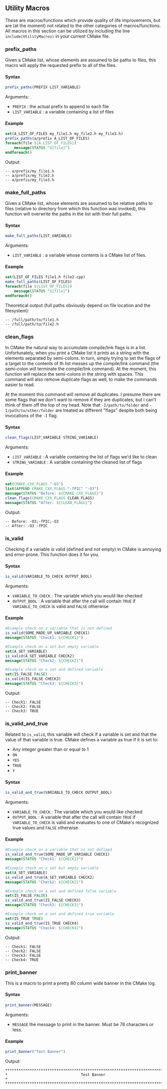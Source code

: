 Utility Macros
--------------

These are macros/functions which provide quality of life improvements, but are
(at the moment) not related to the other categories of macros/functions.  All
macros in this section can be utilized by including the line 
`include(UtilityMacros)` in your current CMake file.

### prefix_paths

Given a CMake list, whose elements are assumed to be paths to files, this macro
will apply the requested prefix to all of the files.

#### Syntax
 
```cmake
prefix_paths(PREFIX LIST_VARIABLE)
```

Arguments:
- `PREFIX`        : the actual prefix to append to each file
- `LIST_VARIABLE` : a variable containing a list of files

#### Example

```cmake
set(A_LIST_OF_FILES my_file1.h my_file2.h my_file3.h)
prefix_paths(a/prefix A_LIST_OF_FILES)
foreach(file ${A_LIST_OF_FILES})
    message(STATUS "${file}")
endforeach()
```  

Output:

```
-- a/prefix/my_file1.h
-- a/prefix/my_file2.h
-- a/prefix/my_file3.h
```
 
### make_full_paths
 
Given a CMake list, whose elements are assumed to be relative paths to files
(relative to directory from which this function was invoked), this function 
will overwrite the paths in the list with their full paths.
 
#### Syntax

```cmake
make_full_paths(LIST_VARIABLE)
```
 
Arguments:
 
- `LIST_VARIABLE` : a variable whose contents is a CMake list of files.

#### Example

```cmake
set(LIST_OF_FILES file1.h file2.cpp)
make_full_paths(LIST_OF_FILES)
foreach(file ${LIST_OF_FILES})
    message(STATUS "${file}")
endforeach()
```

Theoretical output (full paths obviously depend on file location and the 
filesystem):

```
-- /full/path/to/file1.h
-- /full/path/to/file2.h
```

### clean_flags

In CMake the natural way to accumulate compile/link flags is in a list.  
Unfortunately, when you print a CMake list it prints as a string with the 
elements separated by semi-colons.  In turn, simply trying to set the flags of a
target to the contents of th list messes up the compile/link command (the 
semi-colon will terminate the compile/link command).  At the moment, this 
function will replace the semi-colons in the string with spaces.  This 
command will also remove duplicate flags as well, to make the commands 
easier to read.

At the moment this command will remove all duplicates.  I presume there
are some flags that we don't want to remove if they are duplicates, but I can't
think of them off the top of my head.  Note that `-I/path/to/folder` and 
`-I/path/to/other/folder` are treated as different "flags" despite both being
 invocations of the `-I` flag. 

#### Syntax

```cmake
clean_flags(LIST_VARIABLE STRING_VARIABLE)
``` 

Arguments:
- `LIST_VARIABLE` : A variable containing the list of flags we'd like to clean
- `STRING_VARIABLE` : A variable containing the cleaned list of flags

#### Example

```cmake
set(CMAKE_CXX_FLAGS "-O3")
list(APPEND CMAKE_CXX_FLAGS "-fPIC" "-O3")
message(STATUS "Before: ${CMAKE_CXX_FLAGS}")
clean_flags(CMAKE_CXX_FLAGS CLEAN_FLAGS)
message(STATUS "After: ${CLEAN_FLAGS}")
``` 

Output:

```
-- Before: -O3;-fPIC;-O3
-- After: -O3 -fPIC
```

### is_valid 

Checking if a variable is valid (defined and not empty) in CMake is annoying 
and error-prone.  This function does it for you.

#### Syntax
 
```cmake
is_valid(VARIABLE_TO_CHECK OUTPUT_BOOL)
```

Arguments:
- `VARIABLE_TO_CHECK` : The variable which you would like checked
- `OUTPUT_BOOL` : A variable that after the call will contain `TRUE` if 
                  `VARIABLE_TO_CHECK` is valid and `FALSE` otherwise
                  
#### Example

```cmake
#Example check on a variable that is not defined
is_valid(SOME_MADE_UP_VARIABLE CHECK1)
message(STATUS "Check1: ${CHECK1}")

#Example check on a set but empty variable
set(A_SET_VARIABLE)
is_valid(A_SET_VARIABLE CHECK2)
message(STATUS "Check2: ${CHECK2}")

#Example check on a set and defined variable
set(IS_FALSE FALSE)
is_valid(IS_FALSE CHECK3)
message(STATUS "Check3: ${CHECK3}")
```

Output:

```
-- Check1: FALSE
-- Check2: FALSE
-- Check3: TRUE
```

### is_valid_and_true 

Related to `is_valid`, this variable will check if a variable is set and that
the value of that variable is true.  CMake defines a variable as true if it is
set to: 
- Any integer greater than or equal to 1
- `ON`
- `YES`
- `TRUE`
- `Y`

#### Syntax
 
```cmake
is_valid_and_true(VARIABLE_TO_CHECK OUTPUT_BOOL)
```

Arguments:
- `VARIABLE_TO_CHECK` : The variable which you would like checked
- `OUTPUT_BOOL` : A variable that after the call will contain `TRUE` if 
                  `VARIABLE_TO_CHECK` is valid and evaluates to one of 
                  CMake's recognized true values and `FALSE` otherwise
                  
#### Example

```cmake
#Example check on a variable that is not defined
is_valid_and_true(SOME_MADE_UP_VARIABLE CHECK1)
message(STATUS "Check1: ${CHECK1}")

#Example check on a set but empty variable
set(A_SET_VARIABLE)
is_valid_and_true(A_SET_VARIABLE CHECK2)
message(STATUS "Check2: ${CHECK2}")

#Example check on a set and defined false variable
set(IS_FALSE FALSE)
is_valid_and_true(IS_FALSE CHECK3)
message(STATUS "Check3: ${CHECK3}")

#Example check on a set and defined true variable
set(IS_TRUE TRUE)
is_valid_and_true(IS_TRUE CHECK4)
message(STATUS "Check4: ${CHECK4}")
```

Output:

```
-- Check1: FALSE
-- Check2: FALSE
-- Check3: FALSE
-- Check4: TRUE
```

### print_banner

This is a macro to print a pretty 80 column wide banner in the CMake log.

#### Syntax

```cmake
print_banner(MESSAGE)
```

Arguments:
- `MESSAGE` the message to print in the banner.  Must be 78 characters or less.

#### Example

```cmake
print_banner("Test Banner")
```

Output:
```
********************************************************************************
*                                 Test Banner                                  *
********************************************************************************
```
